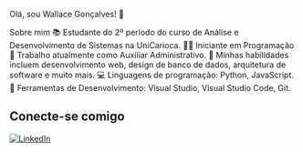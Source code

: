 Olá, sou Wallace Gonçalves! 👋

Sobre mim
📚 Estudante do 2º período do curso de Análise e Desenvolvimento de Sistemas na UniCarioca.
👨‍💻 Iniciante em Programação
💼 Trabalho atualmente como Auxiliar Administrativo.
🔧 Minhas habilidades incluem desenvolvimento web, design de banco de dados, arquitetura de software e muito mais.
💻 Linguagens de programação: Python, JavaScript.
🧰 Ferramentas de Desenvolvimento: Visual Studio, Visual Studio Code, Git.


## Conecte-se comigo
[![LinkedIn](https://img.shields.io/badge/LinkedIn-000?style=for-the-badge&logo=linkedin&logoColor=0E76A8)](https://www.linkedin.com/in/wallacegrocha/)

